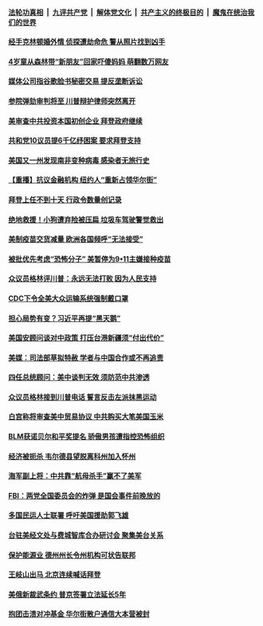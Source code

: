 

####  [法轮功真相](../../../../basic/blob/master/README.md?t=02012231) &nbsp;|&nbsp; [九评共产党](../../../../9ping.md/blob/master/README.md?t=02012231) &nbsp;|&nbsp; [解体党文化](../../../../jtdwh.md/blob/master/README.md?t=02012231)  &nbsp;|&nbsp; [共产主义的终极目的](../../../../gczydzjmd.md/blob/master/README.md?t=02012231) &nbsp;|&nbsp; [魔鬼在统治我们的世界](../../../../mgztzwmdsj.md/blob/master/README.md?t=02012231) 

#### [经手克林顿婚外情 侦探遭劫命危 警从照片找到凶手](../pages/prog203/a103044422.md?t=02012231) 

#### [4岁童从森林带“新朋友”回家吓傻妈妈 萌翻数万网友](../pages/prog203/a103044405.md?t=02012231) 

#### [媒体公司指谷歌脸书秘密交易 提反垄断诉讼](../pages/prog203/a103044300.md?t=02012231) 

#### [参院弹劾审判将至 川普辩护律师突然离开](../pages/prog203/a103044246.md?t=02012231) 

#### [美审查中共投资本国初创企业 拜登政府继续](../pages/prog203/a103044128.md?t=02012231) 

#### [共和党10议员提6千亿纾困案 要求拜登支持](../pages/prog203/a103044173.md?t=02012231) 

#### [美国又一州发现南非变种病毒 感染者无旅行史](../pages/prog203/a103044108.md?t=02012231) 

#### [【重播】抗议金融机构 纽约人“重新占领华尔街”](../pages/prog203/a103044072.md?t=02012231) 

#### [拜登上任不到十天 行政令数量创记录](../pages/prog203/a103044034.md?t=02012231) 

#### [绝地救援！小狗遭弃险被压扁 垃圾车驾驶警觉救出](../pages/prog203/a103043939.md?t=02012231) 

#### [美制疫苗交货减量 欧洲各国频呼“无法接受”](../pages/prog203/a103043921.md?t=02012231) 

#### [被批优先考虑“恐怖分子” 美暂停为9•11主嫌接种疫苗](../pages/prog203/a103043835.md?t=02012231) 

#### [众议员格林评川普：永远无法打败 因为人民支持](../pages/prog203/a103043796.md?t=02012231) 

#### [CDC下令全美大众运输系统强制戴口罩](../pages/prog203/a103043805.md?t=02012231) 

#### [担心局势有变？习近平再提“黑天鹅”](../pages/prog203/a103043767.md?t=02012231) 

#### [美国安顾问谈对中政策 打压台港新疆须“付出代价”](../pages/prog203/a103043628.md?t=02012231) 

#### [美媒：司法部草拟特赦 学者与中国合作或不再追责](../pages/prog203/a103043590.md?t=02012231) 

#### [四任总统顾问：美中谈判无效 须防范中共渗透](../pages/prog203/a103043588.md?t=02012231) 

#### [众议员格林接到川普电话 誓言反击左派抹黑运动](../pages/prog203/a103043595.md?t=02012231) 

#### [白宫称将审查美中贸易协议 中共购买大笔美国玉米](../pages/prog203/a103043575.md?t=02012231) 

#### [BLM获诺贝尔和平奖提名 骄傲男孩遭指控恐怖组织](../pages/prog203/a103043557.md?t=02012231) 

#### [经济被扼杀 韦尔德县望脱离科州加入怀州](../pages/prog203/a103043453.md?t=02012231) 

#### [海军副上将：中共靠“航母杀手”赢不了美军](../pages/prog203/a103043442.md?t=02012231) 

#### [FBI：两党全国委员会的炸弹 是国会事件前晚放的](../pages/prog203/a103043447.md?t=02012231) 

#### [多国民运人士联署 呼吁美国援助郭飞雄](../pages/prog203/a103043504.md?t=02012231) 

#### [台驻美经文处与费城智库合办研讨会 聚集美台关系](../pages/prog203/a103043496.md?t=02012231) 

#### [保护能源业 德州州长令州机构可状告联邦](../pages/prog203/a103043490.md?t=02012231) 

#### [王岐山出马 北京连续喊话拜登](../pages/prog203/a103043252.md?t=02012231) 

#### [美俄新裁武条约 普京签署立法延长5年](../pages/prog203/a103043179.md?t=02012231) 

#### [抱团击溃对冲基金 华尔街散户通信大本营被封](../pages/prog203/a103042947.md?t=02012231) 

